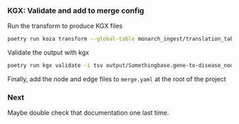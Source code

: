 ### KGX: Validate and add to merge config

Run the transform to produce KGX files
```bash
poetry run koza transform --global-table monarch_ingest/translation_table.yaml --source monarch_ingest/alliance/gene2phenotype.yaml 
 ```

Validate the output with kgx
```bash
poetry run kgx validate -i tsv output/Somethingbase.gene-to-disease_nodes.tsv output/Somethingbase.gene-to-disease_edges.tsv
```

Finally, add the node and edge files to `merge.yaml` at the root of the project

### Next

Maybe double check that documentation one last time.
